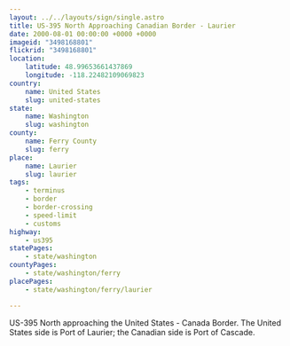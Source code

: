 ```yaml
---
layout: ../../layouts/sign/single.astro
title: US-395 North Approaching Canadian Border - Laurier
date: 2000-08-01 00:00:00 +0000 +0000
imageid: "3498168801"
flickrid: "3498168801"
location:
    latitude: 48.99653661437869
    longitude: -118.22482109069823
country:
    name: United States
    slug: united-states
state:
    name: Washington
    slug: washington
county:
    name: Ferry County
    slug: ferry
place:
    name: Laurier
    slug: laurier
tags:
    - terminus
    - border
    - border-crossing
    - speed-limit
    - customs
highway:
    - us395
statePages:
    - state/washington
countyPages:
    - state/washington/ferry
placePages:
    - state/washington/ferry/laurier

---
```

US-395 North approaching the United States - Canada Border.  The United States side is Port of Laurier; the Canadian side is Port of Cascade.